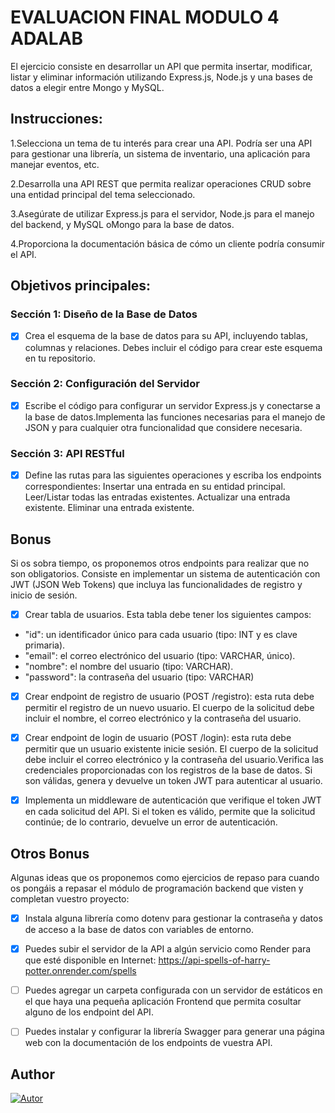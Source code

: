 # EVALUACION FINAL MODULO 4 ADALAB

 El ejercicio consiste en desarrollar un API que permita insertar,
modificar, listar y eliminar información utilizando Express.js, Node.js y una bases de datos a elegir entre Mongo y MySQL.

## Instrucciones:

1.Selecciona un tema de tu interés para crear una API. Podría ser una API para gestionar una librería, un
sistema de inventario, una aplicación para manejar eventos, etc.

2.Desarrolla una API REST que permita realizar operaciones CRUD sobre una entidad principal del tema
seleccionado.

3.Asegúrate de utilizar Express.js para el servidor, Node.js para el manejo del backend, y MySQL oMongo para la base de datos.

4.Proporciona la documentación básica de cómo un cliente podría consumir el API.

## Objetivos principales:

### Sección 1: Diseño de la Base de Datos
- [X] Crea el esquema de la base de datos para su API, incluyendo tablas, columnas y relaciones. Debes incluir el
código para crear este esquema en tu repositorio.

### Sección 2: Configuración del Servidor
- [X] Escribe el código para configurar un servidor Express.js y conectarse a la base de datos.Implementa las funciones necesarias para el manejo de JSON y para cualquier otra funcionalidad que considere necesaria.

### Sección 3: API RESTful
- [X] Define las rutas para las siguientes operaciones y escriba los endpoints correspondientes:
Insertar una entrada en su entidad principal.
Leer/Listar todas las entradas existentes.
Actualizar una entrada existente.
Eliminar una entrada existente.

## Bonus

Si os sobra tiempo, os proponemos otros endpoints para realizar que no son obligatorios. Consiste en implementar un sistema de autenticación con JWT (JSON Web Tokens) que incluya las funcionalidades de registro y inicio de sesión.

- [X] Crear tabla de usuarios.
  Esta tabla debe tener los siguientes campos:
 * "id": un identificador único para cada usuario (tipo: INT y es clave primaria).
 * "email": el correo electrónico del usuario (tipo: VARCHAR, único).
 * "nombre": el nombre del usuario (tipo: VARCHAR).
 * "password": la contraseña del usuario (tipo: VARCHAR)

- [X] Crear endpoint de registro de usuario (POST /registro): esta ruta debe permitir el registro de un nuevo usuario. El
cuerpo de la solicitud debe incluir el nombre, el correo electrónico y la contraseña del usuario.

- [X] Crear endpoint de login de usuario (POST /login): esta ruta debe permitir que un usuario existente inicie sesión. El
cuerpo de la solicitud debe incluir el correo electrónico y la contraseña del usuario.Verifica las credenciales proporcionadas con los registros de la base de datos. Si son válidas, genera
y devuelve un token JWT para autenticar al usuario.

- [X] Implementa un middleware de autenticación que verifique el token JWT en cada solicitud del API. Si el token es válido, permite que la solicitud continúe; de lo contrario, devuelve un error de
autenticación.

## Otros Bonus

Algunas ideas que os proponemos como ejercicios de repaso para cuando os pongáis a repasar el módulo de programación backend que visten y completan vuestro proyecto:

- [X] Instala alguna librería como dotenv para gestionar la contraseña y datos de acceso a la base de
datos con variables de entorno.

- [X]  Puedes subir el servidor de la API a algún servicio como Render para que esté disponible en Internet: https://api-spells-of-harry-potter.onrender.com/spells

- [ ]  Puedes agregar un carpeta configurada con un servidor de estáticos en el que haya una pequeña
aplicación Frontend que permita cosultar alguno de los endpoint del API.
- [ ]  Puedes instalar y configurar la librería Swagger para generar una página web con la documentación
de los endpoints de vuestra API.


## Author

[![Autor](https://img.shields.io/badge/-%20Ysabel%20Valencia%20-%20pink?logo=github&labelColor=grey&color=rgb(59%2C%202%2C%2061))](https://github.com/ysabelvalencia)

